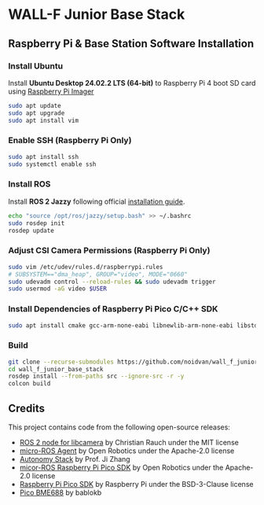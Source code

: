 # WALL-F Junior Base Stack

## Raspberry Pi & Base Station Software Installation

### Install Ubuntu

Install **Ubuntu Desktop 24.02.2 LTS (64-bit)** to Raspberry Pi 4 boot SD card using [Raspberry Pi Imager](https://www.raspberrypi.com/software/)

```bash
sudo apt update
sudo apt upgrade
sudo apt install vim
```

### Enable SSH (Raspberry Pi Only)
```bash
sudo apt install ssh
sudo systemctl enable ssh
```

### Install ROS

Install **ROS 2 Jazzy** following official [installation guide](https://docs.ros.org/en/jazzy/Installation/Ubuntu-Install-Debs.html).

```bash
echo "source /opt/ros/jazzy/setup.bash" >> ~/.bashrc
sudo rosdep init
rosdep update
```

### Adjust CSI Camera Permissions (Raspberry Pi Only)
```bash
sudo vim /etc/udev/rules.d/raspberrypi.rules
# SUBSYSTEM=="dma_heap", GROUP="video", MODE="0660"
sudo udevadm control --reload-rules && sudo udevadm trigger
sudo usermod -aG video $USER
```

### Install Dependencies of Raspberry Pi Pico C/C++ SDK
```bash
sudo apt install cmake gcc-arm-none-eabi libnewlib-arm-none-eabi libstdc++-arm-none-eabi-newlib
```

### Build
```bash
git clone --recurse-submodules https://github.com/noidvan/wall_f_junior_base_stack
cd wall_f_junior_base_stack
rosdep install --from-paths src --ignore-src -r -y
colcon build
```

## Credits

This project contains code from the following open-source releases:
* [ROS 2 node for libcamera](https://github.com/christianrauch/camera_ros) by Christian Rauch under the MIT license
* [micro-ROS Agent](https://github.com/micro-ROS/micro-ROS-Agent) by Open Robotics under the Apache-2.0 license
* [Autonomy Stack](https://github.com/jizhang-cmu/autonomy_stack_mecanum_wheel_platform) by Prof. Ji Zhang
* [micor-ROS Raspberry Pi Pico SDK](https://github.com/micro-ROS/micro_ros_raspberrypi_pico_sdk) by Open Robotics under the Apache-2.0 license
* [Raspberry Pi Pico SDK](https://github.com/raspberrypi/pico-sdk) by Raspberry Pi under the BSD-3-Clause license
* [Pico BME688](https://github.com/bablokb/pico-bme688) by bablokb